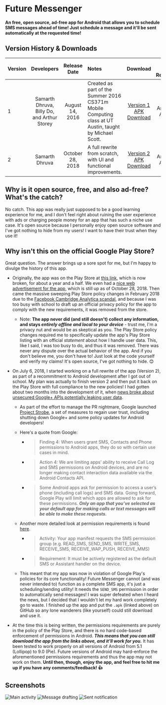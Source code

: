 # Future Messenger
 **An free, open source, ad-free app for Android that allows you to schedule SMS messages ahead of time! Just schedule a message and it'll be sent automatically at the requested time!**
 ## Version History & Downloads 
 | Version        | Developers           | Release Date  | Notes | Download | Android Version Requirements |
| ------------- |:-------------:| :-----:| :-----| :-----:| :-----: |
| 1      | Samarth Dhruva, Billy Do, and Arthur Storey | August 14, 2016 | Created as part of the Summer 2016 CS371m Mobile Computing class at UT Austin, taught by Michael Scott. | [Version 1 APK Download](https://github.com/samarthd/FutureMessengerApp/blob/master/FutureMessenger-V1.apk)| Android 4.2+, AKA API 17 |
| 2      | Samarth Dhruva |   October 28, 2018 | A full rewrite from scratch, with UI and functional improvements. | [Version 2 APK Download ](https://github.com/samarthd/FutureMessengerApp/blob/master/FutureMessenger-V2.apk) | Android 5.1+, AKA API 21 |

## Why is it open source, free, and also ad-free? What's the catch?
No catch. This app was really just supposed to be a good learning experience for me, and I don't feel right about ruining the user experience with ads or charging people money for an app that has such a niche use case. It's open source because I personally enjoy open source software and I've got nothing to hide from my users! I want to have their trust when they use it!


## Why isn't this on the official Google Play Store?
Great question. The answer brings up a sore spot for me, but I'm happy to divulge the history of this app.

- Originally, the app was on the Play Store at [this link](https://play.google.com/store/apps/details?id=cs371m.hermes.futuremessenger), which is now broken, for about a year and a half. We even had a [nice web advertisement for the app](http://futuremessengerapp.wixsite.com/main), which is still up as of October 28, 2018.
Then came the massive sweeping Play Store policy changes in February 2018 due to the [Facebook Cambridge Analytica scandal](https://www.cnbc.com/2018/04/10/facebook-cambridge-analytica-a-timeline-of-the-data-hijacking-scandal.html), and because I was too busy with school to draft up an official privacy policy for the app to comply with the 
new requirements, it was removed from the store. 

    - Note: **The app never did (and still doesn't) collect any information, and stays *entirely offline and local to your device*** - trust me, I'm a privacy nut and would be as skeptical as you. The Play Store policy changes required me to specifically update the app's Play Store listing with an official *statement* about how I handle user data. This, like I said, I was too busy to do, and thus it was removed. There was never any dispute over the actual behavior of the app. And if you don't believe me, you don't have to! Just look at the code yourself and verify my claims! It's open source, I've got nothing to hide. 😊

- On July 6, 2018, I started working on a full rewrite of the app (Version 2), as part of a recommitment to Android development after I got out of school. My plan was actually to finish version 2 and then put it back on the Play Store with full compliance to the new policies! I had gotten about two months into the development of it, when [news broke about unsecured Google+ APIs potentially leaking user data](https://www.theverge.com/2018/10/8/17951890/google-plus-shut-down-security-api-change-gmail-android).
    - As part of the effort to manage the PR nightmare, Google launched [Project Strobe](https://www.blog.google/technology/safety-security/project-strobe/), a set of measures to regain user trust, including shutting down Google+ and some policy updates for Android developers! 
    - Here's a quote from Google: 
        - >Finding 4: When users grant SMS, Contacts and Phone permissions to Android apps, they do so with certain use cases in mind.   
        - >Action 4: We are limiting apps’ ability to receive Call Log and SMS permissions on Android devices, and are no longer making contact interaction data available via the Android Contacts API.
        - >Some Android apps ask for permission to access a user’s phone (including call logs) and SMS data. Going forward, Google Play will limit which apps are allowed to ask for these permissions.  ***Only an app that you’ve selected as your default app for making calls or text messages will be able to make these requests.*** 

    - Another more detailed look at permission requirements is found [here](https://play.google.com/about/privacy-security-deception/permissions/).
        - >Activity: Your app manifest requests the SMS permission group (e.g. READ_SMS, SEND_SMS, WRITE_SMS, RECEIVE_SMS, RECEIVE_WAP_PUSH, RECEIVE_MMS)

        - >Requirement: It must be actively registered as the default SMS or Assistant handler on the device. 

    - This meant that my app was now in violation of Google Play's policies for its core functionality! Future Messenger cannot (and was never intended to) function as a complete SMS app, it's just a scheduling/sending utility! It needs the `SEND_SMS` permission in order to automatically send messages! I was super defeated when I heard the news, but I decided that I wouldn't let my hard work completely go to waste. I finished up the app and put the `.apk` (linked above) on GitHub so any lone wanderers (like yourself) could still download and use it.

- At the time this is being written, the permissions requirements are purely in the policy of the Play Store, and there is no hard code-based enforcement of permissions in Android. ***This means that you can still download the app from the links above, and it'll work for you.***
It has been tested to work properly on all versions of Android from 5.1 (Lollipop) to 9.0 (Pie). Future versions of Android may hard-enforce the aforementioned permissions requirements and thus the app may not work on them. **Until then, though, enjoy the app, and feel free to hit me up if you have any comments/feedback! 👍**

## Screenshots
![Main activity](https://github.com/samarthd/FutureMessengerApp/blob/master/screenshots/main_activity.jpg)
![Message drafting](https://github.com/samarthd/FutureMessengerApp/blob/master/screenshots/message_draft.jpg)
![Sent notification](https://github.com/samarthd/FutureMessengerApp/blob/master/screenshots/sent_notification.jpg)
